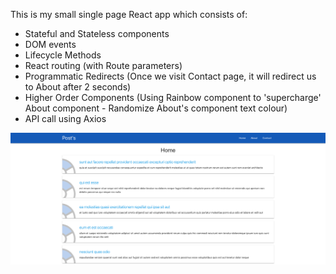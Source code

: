 This is my small single page React app which consists of:

- Stateful and Stateless components
- DOM events
- Lifecycle Methods
- React routing (with Route parameters)
- Programmatic Redirects (Once we visit Contact page, it will redirect us to About after 2 seconds)
- Higher Order Components (Using Rainbow component to 'supercharge' About component - Randomize About's component text colour)
- API call using Axios

![Alt text](/public/screenshot.png?raw=true "React Posts App")